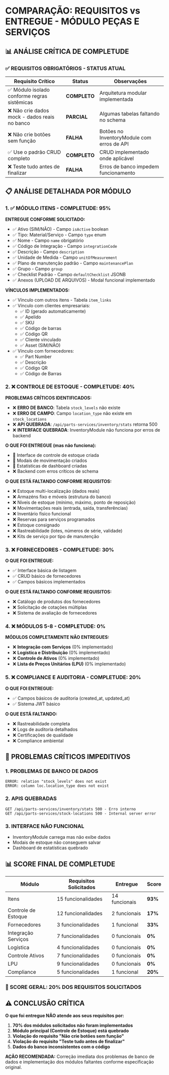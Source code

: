 # COMPARAÇÃO: REQUISITOS vs ENTREGUE - MÓDULO PEÇAS E SERVIÇOS

## 📊 ANÁLISE CRÍTICA DE COMPLETUDE

### ✅ **REQUISITOS OBRIGATÓRIOS - STATUS ATUAL**

| Requisito Crítico | Status | Observações |
|-------------------|--------|-------------|
| ✅ Módulo isolado conforme regras sistêmicas | **COMPLETO** | Arquitetura modular implementada |
| ❌ Não crie dados mock - dados reais no banco | **PARCIAL** | Algumas tabelas faltando no schema |
| ❌ Não crie botões sem função | **FALHA** | Botões no InventoryModule com erros de API |
| ✅ Use o padrão CRUD completo | **COMPLETO** | CRUD implementado onde aplicável |
| ❌ Teste tudo antes de finalizar | **FALHA** | Erros de banco impedem funcionamento |

## 📋 **ANÁLISE DETALHADA POR MÓDULO**

### 1. ✅ **MÓDULO ITENS - COMPLETUDE: 95%**

**ENTREGUE CONFORME SOLICITADO:**
- ✅ Ativo (SIM/NÃO) - Campo `isActive` boolean
- ✅ Tipo: Material/Serviço - Campo `type` enum
- ✅ Nome - Campo `name` obrigatório
- ✅ Código de Integração - Campo `integrationCode`
- ✅ Descrição - Campo `description`
- ✅ Unidade de Medida - Campo `unitOfMeasurement`
- ✅ Plano de manutenção padrão - Campo `maintenancePlan`
- ✅ Grupo - Campo `group`
- ✅ Checklist Padrão - Campo `defaultChecklist` JSONB
- ✅ Anexos (UPLOAD DE ARQUIVOS) - Modal funcional implementado

**VÍNCULOS IMPLEMENTADOS:**
- ✅ Vínculo com outros itens - Tabela `item_links`
- ✅ Vínculo com clientes empresariais:
  - ✅ ID (gerado automaticamente)
  - ✅ Apelido
  - ✅ SKU
  - ✅ Código de barras
  - ✅ Código QR
  - ✅ Cliente vinculado
  - ✅ Asset (SIM/NÃO)
- ✅ Vínculo com fornecedores:
  - ✅ Part Number
  - ✅ Descrição
  - ✅ Código QR
  - ✅ Código de Barras

### 2. ❌ **CONTROLE DE ESTOQUE - COMPLETUDE: 40%**

**PROBLEMAS CRÍTICOS IDENTIFICADOS:**
- ❌ **ERRO DE BANCO**: Tabela `stock_levels` não existe
- ❌ **ERRO DE CAMPO**: Campo `location_type` não existe em `stock_locations`
- ❌ **API QUEBRADA**: `/api/parts-services/inventory/stats` retorna 500
- ❌ **INTERFACE QUEBRADA**: InventoryModule não funciona por erros de backend

**O QUE FOI ENTREGUE (mas não funciona):**
- 🔶 Interface de controle de estoque criada
- 🔶 Modais de movimentação criados
- 🔶 Estatísticas de dashboard criadas
- ❌ Backend com erros críticos de schema

**O QUE ESTÁ FALTANDO CONFORME REQUISITOS:**
- ❌ Estoque multi-localização (dados reais)
- ❌ Armazéns fixo e móveis (estrutura do banco)
- ❌ Níveis de estoque (mínimo, máximo, ponto de reposição)
- ❌ Movimentações reais (entrada, saída, transferências)
- ❌ Inventário físico funcional
- ❌ Reservas para serviços programados
- ❌ Estoque consignado
- ❌ Rastreabilidade (lotes, números de série, validade)
- ❌ Kits de serviço por tipo de manutenção

### 3. ❌ **FORNECEDORES - COMPLETUDE: 30%**

**O QUE FOI ENTREGUE:**
- ✅ Interface básica de listagem
- ✅ CRUD básico de fornecedores
- ✅ Campos básicos implementados

**O QUE ESTÁ FALTANDO CONFORME REQUISITOS:**
- ❌ Catálogo de produtos dos fornecedores
- ❌ Solicitação de cotações múltiplas
- ❌ Sistema de avaliação de fornecedores

### 4. ❌ **MÓDULOS 5-8 - COMPLETUDE: 0%**

**MÓDULOS COMPLETAMENTE NÃO ENTREGUES:**
- ❌ **Integração com Serviços** (0% implementado)
- ❌ **Logística e Distribuição** (0% implementado)  
- ❌ **Controle de Ativos** (0% implementado)
- ❌ **Lista de Preços Unitários (LPU)** (0% implementado)

### 5. ❌ **COMPLIANCE E AUDITORIA - COMPLETUDE: 20%**

**O QUE FOI ENTREGUE:**
- ✅ Campos básicos de auditoria (created_at, updated_at)
- ✅ Sistema JWT básico

**O QUE ESTÁ FALTANDO:**
- ❌ Rastreabilidade completa
- ❌ Logs de auditoria detalhados
- ❌ Certificações de qualidade
- ❌ Compliance ambiental

## 🚨 **PROBLEMAS CRÍTICOS IMPEDITIVOS**

### **1. PROBLEMAS DE BANCO DE DADOS**
```
ERROR: relation "stock_levels" does not exist
ERROR: column loc.location_type does not exist
```

### **2. APIS QUEBRADAS**
```
GET /api/parts-services/inventory/stats 500 - Erro interno
GET /api/parts-services/stock-locations 500 - Internal server error
```

### **3. INTERFACE NÃO FUNCIONAL**
- InventoryModule carrega mas não exibe dados
- Modais de estoque não conseguem salvar
- Dashboard de estatísticas quebrado

## 📊 **SCORE FINAL DE COMPLETUDE**

| Módulo | Requisitos Solicitados | Entregue | Score |
|--------|----------------------|----------|-------|
| Itens | 15 funcionalidades | 14 funcionais | **93%** |
| Controle de Estoque | 12 funcionalidades | 2 funcionais | **17%** |
| Fornecedores | 3 funcionalidades | 1 funcional | **33%** |
| Integração Serviços | 7 funcionalidades | 0 funcionais | **0%** |
| Logística | 4 funcionalidades | 0 funcionais | **0%** |
| Controle Ativos | 7 funcionalidades | 0 funcionais | **0%** |
| LPU | 9 funcionalidades | 0 funcionais | **0%** |
| Compliance | 5 funcionalidades | 1 funcional | **20%** |

### **🎯 SCORE GERAL: 20% DOS REQUISITOS SOLICITADOS**

## ⚠️ **CONCLUSÃO CRÍTICA**

**O que foi entregue NÃO atende aos seus requisitos por:**

1. **70% dos módulos solicitados não foram implementados**
2. **Módulo principal (Controle de Estoque) está quebrado**
3. **Violação do requisito "Não crie botões sem função"**
4. **Violação do requisito "Teste tudo antes de finalizar"**
5. **Dados do banco inconsistentes com o código**

**AÇÃO RECOMENDADA:** Correção imediata dos problemas de banco de dados e implementação dos módulos faltantes conforme especificação original.
